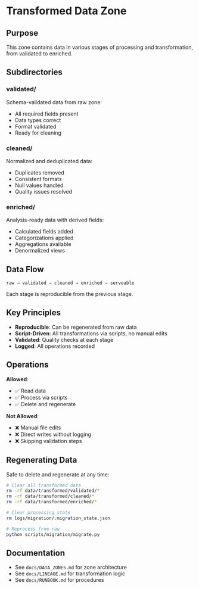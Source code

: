 # Transformed Data Zone

## Purpose

This zone contains data in various stages of processing and transformation, from validated to enriched.

## Subdirectories

### validated/

Schema-validated data from raw zone:
- All required fields present
- Data types correct
- Format validated
- Ready for cleaning

### cleaned/

Normalized and deduplicated data:
- Duplicates removed
- Consistent formats
- Null values handled
- Quality issues resolved

### enriched/

Analysis-ready data with derived fields:
- Calculated fields added
- Categorizations applied
- Aggregations available
- Denormalized views

## Data Flow

```
raw → validated → cleaned → enriched → serveable
```

Each stage is reproducible from the previous stage.

## Key Principles

- **Reproducible**: Can be regenerated from raw data
- **Script-Driven**: All transformations via scripts, no manual edits
- **Validated**: Quality checks at each stage
- **Logged**: All operations recorded

## Operations

**Allowed**:
- ✅ Read data
- ✅ Process via scripts
- ✅ Delete and regenerate

**Not Allowed**:
- ❌ Manual file edits
- ❌ Direct writes without logging
- ❌ Skipping validation steps

## Regenerating Data

Safe to delete and regenerate at any time:

```bash
# Clear all transformed data
rm -rf data/transformed/validated/*
rm -rf data/transformed/cleaned/*
rm -rf data/transformed/enriched/*

# Clear processing state
rm logs/migration/.migration_state.json

# Reprocess from raw
python scripts/migration/migrate.py
```

## Documentation

- See `docs/DATA_ZONES.md` for zone architecture
- See `docs/LINEAGE.md` for transformation logic
- See `docs/RUNBOOK.md` for procedures
